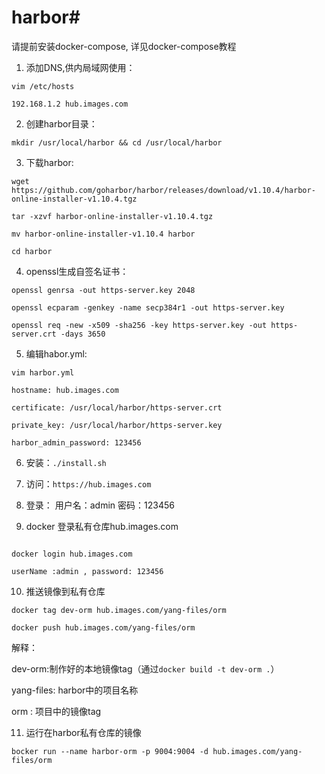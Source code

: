 # harbor#

请提前安装docker-compose, 详见docker-compose教程

1. 添加DNS,供内局域网使用：

```
vim /etc/hosts

192.168.1.2 hub.images.com

```

2. 创建harbor目录：

```
mkdir /usr/local/harbor && cd /usr/local/harbor
```

3. 下载harbor:

```
wget https://github.com/goharbor/harbor/releases/download/v1.10.4/harbor-online-installer-v1.10.4.tgz

tar -xzvf harbor-online-installer-v1.10.4.tgz

mv harbor-online-installer-v1.10.4 harbor 

cd harbor
```

4. openssl生成自签名证书：

```
openssl genrsa -out https-server.key 2048

openssl ecparam -genkey -name secp384r1 -out https-server.key

openssl req -new -x509 -sha256 -key https-server.key -out https-server.crt -days 3650

```

5. 编辑habor.yml:

```
vim harbor.yml

hostname: hub.images.com

certificate: /usr/local/harbor/https-server.crt

private_key: /usr/local/harbor/https-server.key

harbor_admin_password: 123456

```

6. 安装：`./install.sh`

7. 访问：`https://hub.images.com`

8. 登录： 用户名：admin 密码：123456

9. docker 登录私有仓库hub.images.com

```

docker login hub.images.com

userName :admin , password: 123456

```

10. 推送镜像到私有仓库

```
docker tag dev-orm hub.images.com/yang-files/orm

docker push hub.images.com/yang-files/orm

```

解释：

dev-orm:制作好的本地镜像tag（通过`docker build -t dev-orm .`）

yang-files: harbor中的项目名称

orm : 项目中的镜像tag

11. 运行在harbor私有仓库的镜像

`bocker run --name harbor-orm -p 9004:9004 -d hub.images.com/yang-files/orm`




